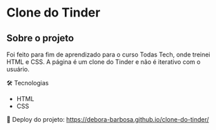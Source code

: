 # Clone do Tinder

## Sobre o projeto
Foi feito para fim de aprendizado para o curso Todas Tech, onde treinei HTML e CSS. A página é um clone do Tinder e não é iterativo com o usuário.

🛠️ Tecnologias
- HTML
- CSS

🔗 Deploy do projeto: https://debora-barbosa.github.io/clone-do-tinder/
